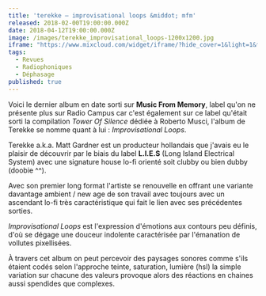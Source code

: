 ```yaml
---
title: 'terekke – improvisational loops &middot; mfm'
released: 2018-02-00T19:00:00.000Z
date: 2018-04-12T19:00:00.000Z
image: /images/terekke_improvisational_loops-1200x1200.jpg
iframe: "https://www.mixcloud.com/widget/iframe/?hide_cover=1&light=1&feed=%2FDephasage%2Fd%C3%A9phasage-168-120418%2F"
tags:
  - Revues
  - Radiophoniques
  - Déphasage
published: true
---
```

Voici le dernier album en date sorti sur __Music From Memory__, label qu'on ne présente plus sur Radio Campus car c'est également sur ce label qu'était sorti la compilation *Tower Of Silence* dédiée à Roberto Musci, l'album de Terekke se nomme quant à lui : *Improvisational Loops*.
<!-- excerpt -->
Terekke a.k.a. Matt Gardner est un producteur hollandais que j'avais eu le plaisir de découvrir par le biais du label __L.I.E.S__ (Long Island Electrical System) avec une signature house lo-fi orienté soit clubby ou bien dubby (doobie ^^).

Avec son premier long format l'artiste se renouvelle en offrant une variante davantage ambient / new age de son travail avec toujours avec un ascendant lo-fi très caractéristique qui fait le lien avec ses précédentes sorties.

*Improvisational Loops* est l'expression d'émotions aux contours peu définis, d'où se dégage une douceur indolente caractérisée par l'émanation de vollutes pixellisées.

À travers cet album on peut percevoir des paysages sonores comme s'ils étaient codés selon l'approche teinte, saturation, lumière (hsl) la simple variation sur chacune des valeurs provoque alors des réactions en chaines aussi spendides que complexes.